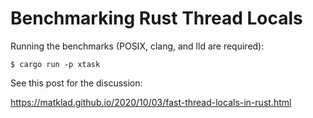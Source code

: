 # Benchmarking Rust Thread Locals

Running the benchmarks (POSIX, clang, and lld are required):

```
$ cargo run -p xtask
```

See this post for the discussion:

https://matklad.github.io/2020/10/03/fast-thread-locals-in-rust.html
